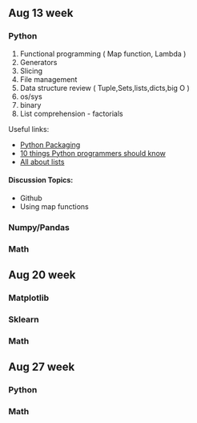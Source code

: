 ## Aug 13 week
### Python
1. Functional programming ( Map function, Lambda )
2. Generators 
3. Slicing
4. File management
5. Data structure review ( Tuple,Sets,lists,dicts,big O )
6. os/sys
7. binary
8. List comprehension - factorials

Useful links:
- [Python Packaging](https://realpython.com/python-modules-packages/)
- [10 things Python programmers should know](https://danieltakeshi.github.io/2013/07/05/ten-things-python-programmers-should-know/
)
- [All about lists]( http://effbot.org/zone/python-list.htm )


#### Discussion Topics:
- Github
- Using map functions

### Numpy/Pandas

### Math

## Aug 20 week
### Matplotlib
### Sklearn
### Math

## Aug 27 week
### Python
### Math
